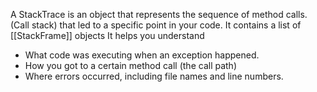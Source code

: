 A StackTrace is an object that represents the sequence of method calls. (Call stack) that led to a specific point in your code.
It contains a list of [[StackFrame]] objects
It helps you understand 
- What code was executing when an exception happened.
- How you got to a certain method call (the call path)
- Where errors occurred, including file names and line numbers.
